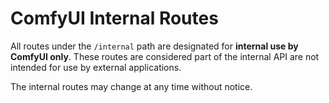 # ComfyUI Internal Routes

All routes under the `/internal` path are designated for **internal use by ComfyUI only**. These routes are considered part of the internal API are not intended for use by external applications.

The internal routes may change at any time without notice.
